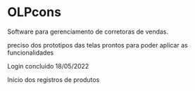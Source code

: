 # OLPcons
Software para gerenciamento de corretoras de vendas.

preciso dos prototipos das telas prontos para poder aplicar as funcionalidades

Login concluido 18/05/2022

Início dos registros de produtos
